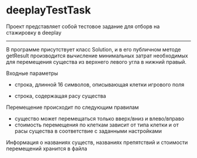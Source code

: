 # deeplayTestTask
Проект представляет собой тестовое задание для отборв на стажировку в deeplay

---
В программе присутствует  класс Solution, и в его публичном методе getResult производится вычисление минимальных затрат необходимых для перемещения существа из верхнего левого угла в нижний правый.


Входные параметры

- строка, длинной 16 символов, описывающая клетки игрового поля

- строка, содержащая расу существа

Перемещение происходит по следующим правилам

- существо может перемещаться только вверх/вниз и влево/вправо
- стоимость перемещения по клеткам зависит от типа 
клетки и от расы существа в соответствие с заданными настройками

Информация о названиях существ, названиях препятствий и стоимости перемещений хранится в файла

